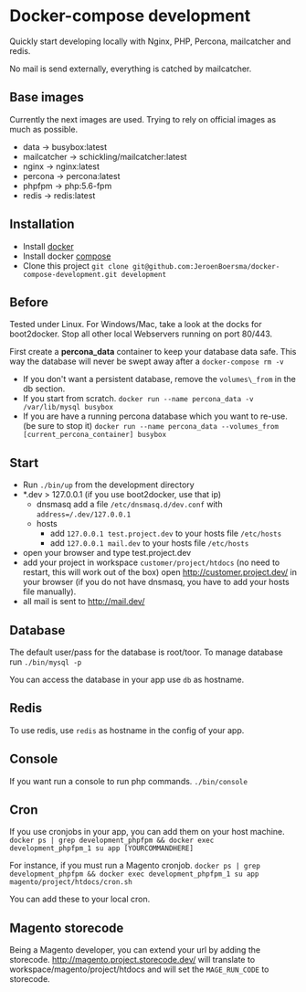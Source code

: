 
Docker-compose development
===

Quickly start developing locally with Nginx, PHP, Percona, mailcatcher and redis.

No mail is send externally, everything is catched by mailcatcher.


Base images
---

Currently the next images are used. Trying to rely on official images as much as possible.

- data -> busybox:latest
- mailcatcher -> schickling/mailcatcher:latest
- nginx -> nginx:latest
- percona -> percona:latest
- phpfpm -> php:5.6-fpm
- redis -> redis:latest


Installation
---

- Install [docker](https://docs.docker.com/)
- Install docker [compose](https://docs.docker.com/compose/install/)
- Clone this project 
  `git clone git@github.com:JeroenBoersma/docker-compose-development.git development`


Before
---

Tested under Linux. For Windows/Mac, take a look at the docks for boot2docker.
Stop all other local Webservers running on port 80/443.

First create a **percona\_data** container to keep your database data safe.
This way the database will never be swept away after a `docker-compose rm -v`

- If you don't want a persistent database, remove the `volumes\_from` in the db section.
- If you start from scratch.
  `docker run --name percona_data -v /var/lib/mysql busybox`
- If you are have a running percona database which you want to re-use. (be sure to stop it)
  `docker run --name percona_data --volumes_from [current_percona_container] busybox`


Start
---

- Run `./bin/up` from the development directory
- \*.dev > 127.0.0.1 (if you use boot2docker, use that ip)
    - dnsmasq
      add a file `/etc/dnsmasq.d/dev.conf` with `address=/.dev/127.0.0.1`
    - hosts
        - add `127.0.0.1 test.project.dev` to your hosts file `/etc/hosts`
        - add `127.0.0.1 mail.dev` to your hosts file `/etc/hosts`
- open your browser and type test.project.dev
- add your project in workspace `customer/project/htdocs` (no need to restart, this will work out of the box)
  open http://customer.project.dev/ in your browser (if you do not have dnsmasq, you have to add your hosts file manually).
- all mail is sent to http://mail.dev/


Database
---

The default user/pass for the database is root/toor.
To manage database run `./bin/mysql -p`

You can access the database in your app use `db` as hostname.


Redis
---

To use redis, use `redis` as hostname in the config of your app.


Console
---

If you want run a console to run php commands.
`./bin/console`

Cron
---

If you use cronjobs in your app, you can add them on your host machine.
`docker ps | grep development_phpfpm && docker exec development_phpfpm_1 su app [YOURCOMMANDHERE]`

For instance, if you must run a Magento cronjob.
`docker ps | grep development_phpfpm && docker exec development_phpfpm_1 su app magento/project/htdocs/cron.sh`

You can add these to your local cron.


Magento storecode
---

Being a Magento developer, you can extend your url by adding the storecode.
http://magento.project.storecode.dev/ will translate to workspace/magento/project/htdocs 
and will set the `MAGE_RUN_CODE` to storecode.


